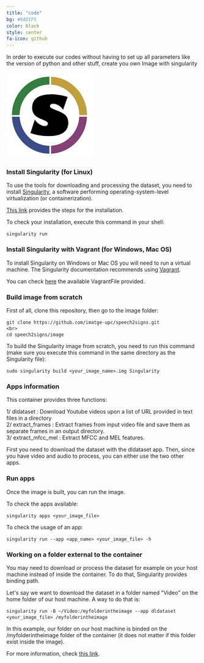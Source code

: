 ```yaml
---
title: "code"
bg: #9AD1F5
color: black
style: center
fa-icon: github
---
```


In order to execute our codes without having to set up all parameters like the version of python and other stuff, create you own Image with singularity

<img src="./assets/logos/sing.png" alt="singularity logo"/>

### Install Singularity (for Linux)

To use the tools for downloading and processing the dataset, you need to install [Singularity](https://www.sylabs.io/docs/), a software performing operating-system-level virtualization (or containerization).

[This link](https://www.sylabs.io/guides/2.5.1/user-guide/installation.html#before-you-begin) provides the steps for the installation.

To check your installation, execute this command in your shell:
```
singularity run
```

### Install Singularity with Vagrant (for Windows, Mac OS)

To install Singularity on Windows or Mac OS you will need to run a virtual machine. The Singularity documentation recommends using [Vagrant](https://www.vagrantup.com/).

You can check [here](https://app.vagrantup.com/singularityware) the available VagrantFile provided.

### Build image from scratch

First of all, clone this repository, then go to the image folder:

```
git clone https://github.com/imatge-upc/speech2signs.git
<br>
cd speech2signs/image
```

To build the Singularity image from scratch, you need to run this command (make sure you execute this command in the same directory as the Singularity file):

```
sudo singularity build <your_image_name>.img Singularity
```

### Apps information

This container provides three functions:

1/ dldataset : Download Youtube videos upon a list of URL provided in text files in a directory
<br>
2/ extract\_frames : Extract frames from input video file and save them as separate frames in an output directory.
<br>
3/ extract\_mfcc\_mel : Extract MFCC and MEL features.

First you need to download the dataset with the dldataset app. Then, since you have video and audio to process, you can either use the two other apps.

### Run apps

Once the image is built, you can run the image.

To check the apps available:

```
singularity apps <your_image_file>
```

To check the usage of an app:

```
singularity run --app <app_name> <your_image_file> -h
```

### Working on a folder external to the container

You may need to download or process the dataset for example on your host machine instead of inside the container. To do that, Singularity provides binding path.

Let's say we want to download the dataset in a folder named "Video" on the home folder of our host machine. A way to do that is:

```
singularity run -B ~/Video:/myfolderintheimage --app dldataset <your_image_file> /myfolderintheimage
```

In this example, our folder on our host machine is binded on the /myfolderintheimage folder of the container (it does not matter if this folder exist inside the image).

For more information, check [this link](https://www.sylabs.io/guides/2.5.1/user-guide/bind_paths_and_mounts.html?highlight=bind).
